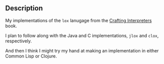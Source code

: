 ## Description

My implementations of the `lox` lanugage from the
[Crafting Interpreters](https://craftinginterpreters.com/) book.

I plan to follow along with the Java and C implementations, `jlox` and `clox`,
respectively.

And then I think I might try my hand at making an implementation in either
Common Lisp or Clojure.
